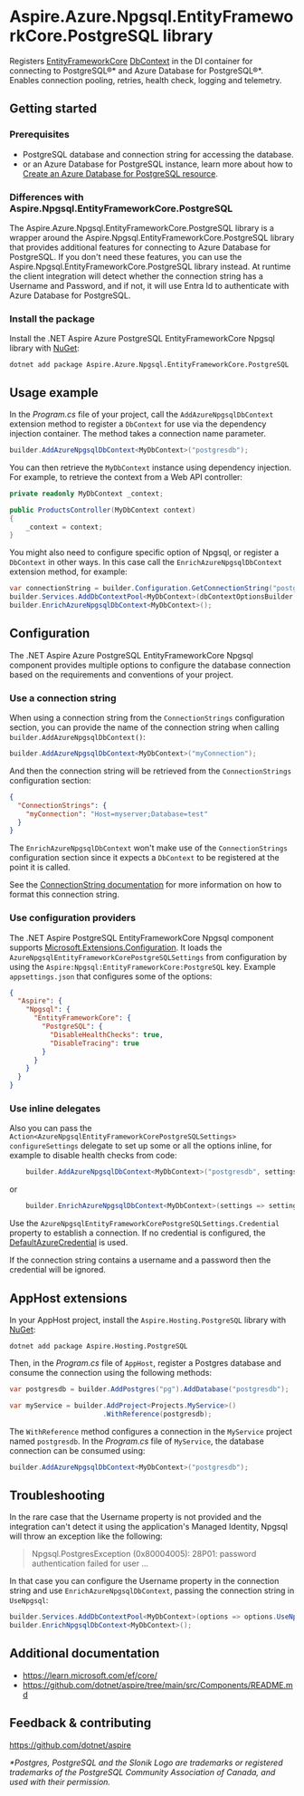 # Aspire.Azure.Npgsql.EntityFrameworkCore.PostgreSQL library

Registers [EntityFrameworkCore](https://learn.microsoft.com/ef/core/) [DbContext](https://learn.microsoft.com/dotnet/api/microsoft.entityframeworkcore.dbcontext) in the DI container for connecting to PostgreSQL®* and Azure Database for PostgreSQL®*. Enables connection pooling, retries, health check, logging and telemetry.

## Getting started

### Prerequisites

- PostgreSQL database and connection string for accessing the database.
- or an Azure Database for PostgreSQL instance, learn more about how to [Create an Azure Database for PostgreSQL resource](https://learn.microsoft.com/azure/postgresql/flexible-server/quickstart-create-server?tabs=portal-create-flexible%2Cportal-get-connection%2Cportal-delete-resources).

### Differences with Aspire.Npgsql.EntityFrameworkCore.PostgreSQL

The Aspire.Azure.Npgsql.EntityFrameworkCore.PostgreSQL library is a wrapper around the Aspire.Npgsql.EntityFrameworkCore.PostgreSQL library that provides additional features for connecting to Azure Database for PostgreSQL. If you don't need these features, you can use the Aspire.Npgsql.EntityFrameworkCore.PostgreSQL library instead.
At runtime the client integration will detect whether the connection string has a Username and Password, and if not, it will use Entra Id to authenticate with Azure Database for PostgreSQL.

### Install the package

Install the .NET Aspire Azure PostgreSQL EntityFrameworkCore Npgsql library with [NuGet](https://www.nuget.org):

```dotnetcli
dotnet add package Aspire.Azure.Npgsql.EntityFrameworkCore.PostgreSQL
```

## Usage example

In the _Program.cs_ file of your project, call the `AddAzureNpgsqlDbContext` extension method to register a `DbContext` for use via the dependency injection container. The method takes a connection name parameter.

```csharp
builder.AddAzureNpgsqlDbContext<MyDbContext>("postgresdb");
```

You can then retrieve the `MyDbContext` instance using dependency injection. For example, to retrieve the context from a Web API controller:

```csharp
private readonly MyDbContext _context;

public ProductsController(MyDbContext context)
{
    _context = context;
}
```

You might also need to configure specific option of Npgsql, or register a `DbContext` in other ways. In this case call the `EnrichAzureNpgsqlDbContext` extension method, for example:

```csharp
var connectionString = builder.Configuration.GetConnectionString("postgresdb");
builder.Services.AddDbContextPool<MyDbContext>(dbContextOptionsBuilder => dbContextOptionsBuilder.UseNpgsql(connectionString));
builder.EnrichAzureNpgsqlDbContext<MyDbContext>();
```

## Configuration

The .NET Aspire Azure PostgreSQL EntityFrameworkCore Npgsql component provides multiple options to configure the database connection based on the requirements and conventions of your project.

### Use a connection string

When using a connection string from the `ConnectionStrings` configuration section, you can provide the name of the connection string when calling `builder.AddAzureNpgsqlDbContext()`:

```csharp
builder.AddAzureNpgsqlDbContext<MyDbContext>("myConnection");
```

And then the connection string will be retrieved from the `ConnectionStrings` configuration section:

```json
{
  "ConnectionStrings": {
    "myConnection": "Host=myserver;Database=test"
  }
}
```

The `EnrichAzureNpgsqlDbContext` won't make use of the `ConnectionStrings` configuration section since it expects a `DbContext` to be registered at the point it is called.

See the [ConnectionString documentation](https://www.npgsql.org/doc/connection-string-parameters.html) for more information on how to format this connection string.

### Use configuration providers

The .NET Aspire PostgreSQL EntityFrameworkCore Npgsql component supports [Microsoft.Extensions.Configuration](https://learn.microsoft.com/dotnet/api/microsoft.extensions.configuration). It loads the `AzureNpgsqlEntityFrameworkCorePostgreSQLSettings` from configuration by using the `Aspire:Npgsql:EntityFrameworkCore:PostgreSQL` key. Example `appsettings.json` that configures some of the options:

```json
{
  "Aspire": {
    "Npgsql": {
      "EntityFrameworkCore": {
        "PostgreSQL": {
          "DisableHealthChecks": true,
          "DisableTracing": true
        }
      }
    }
  }
}
```

### Use inline delegates

Also you can pass the `Action<AzureNpgsqlEntityFrameworkCorePostgreSQLSettings> configureSettings` delegate to set up some or all the options inline, for example to disable health checks from code:

```csharp
    builder.AddAzureNpgsqlDbContext<MyDbContext>("postgresdb", settings => settings.DisableHealthChecks = true);
```

or

```csharp
    builder.EnrichAzureNpgsqlDbContext<MyDbContext>(settings => settings.DisableHealthChecks = true);
```


Use the `AzureNpgsqlEntityFrameworkCorePostgreSQLSettings.Credential` property to establish a connection. If no credential is configured, the [DefaultAzureCredential](https://learn.microsoft.com/dotnet/api/azure.identity.defaultazurecredential) is used.

If the connection string contains a username and a password then the credential will be ignored.

## AppHost extensions

In your AppHost project, install the `Aspire.Hosting.PostgreSQL` library with [NuGet](https://www.nuget.org):

```dotnetcli
dotnet add package Aspire.Hosting.PostgreSQL
```

Then, in the _Program.cs_ file of `AppHost`, register a Postgres database and consume the connection using the following methods:

```csharp
var postgresdb = builder.AddPostgres("pg").AddDatabase("postgresdb");

var myService = builder.AddProject<Projects.MyService>()
                       .WithReference(postgresdb);
```

The `WithReference` method configures a connection in the `MyService` project named `postgresdb`. In the _Program.cs_ file of `MyService`, the database connection can be consumed using:

```csharp
builder.AddAzureNpgsqlDbContext<MyDbContext>("postgresdb");
```

## Troubleshooting

In the rare case that the Username property is not provided and the integration can't detect it using the application's Managed Identity, Npgsql will throw an exception like the following:

> Npgsql.PostgresException (0x80004005): 28P01: password authentication failed for user ...

In that case you can configure the Username property in the connection string and use `EnrichAzureNpgsqlDbContext`, passing the connection string in `UseNpgsql`:

```csharp
builder.Services.AddDbContextPool<MyDbContext>(options => options.UseNpgsql(newConnectionString));
builder.EnrichNpgsqlDbContext<MyDbContext>();
```

## Additional documentation

* https://learn.microsoft.com/ef/core/
* https://github.com/dotnet/aspire/tree/main/src/Components/README.md

## Feedback & contributing

https://github.com/dotnet/aspire

_*Postgres, PostgreSQL and the Slonik Logo are trademarks or registered trademarks of the PostgreSQL Community Association of Canada, and used with their permission._

